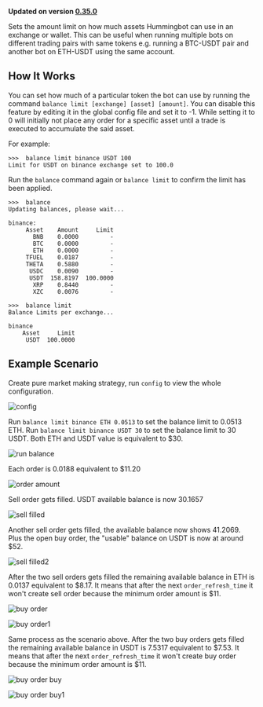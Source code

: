 **Updated on version [0.35.0](/release-notes/0.35.0)**

Sets the amount limit on how much assets Hummingbot can use in an exchange or wallet. This can be useful when running multiple bots on different trading pairs with same tokens e.g. running a BTC-USDT pair and another bot on ETH-USDT using the same account.

## How It Works

You can set how much of a particular token the bot can use by running the command `balance limit [exchange] [asset] [amount]`. You can disable this feature by editing it in the global config file and set it to -1. While setting it to 0 will initially not place any order for a specific asset until a trade is executed to accumulate the said asset.

For example:

```
>>>  balance limit binance USDT 100
Limit for USDT on binance exchange set to 100.0
```

Run the `balance` command again or `balance limit` to confirm the limit has been applied.

```
>>>  balance
Updating balances, please wait...

binance:
     Asset    Amount     Limit
       BNB    0.0000         -
       BTC    0.0000         -
       ETH    0.0000         -
     TFUEL    0.0187         -
     THETA    0.5880         -
      USDC    0.0090         -
      USDT  158.8197  100.0000
       XRP    0.8440         -
       XZC    0.0076         -
```

```
>>>  balance limit
Balance Limits per exchange...

binance
    Asset     Limit
     USDT  100.0000
```

## Example Scenario

Create pure market making strategy, run `config` to view the whole configuration.

![config ](/assets/img/config1.png)

Run `balance limit binance ETH 0.0513` to set the balance limit to 0.0513 ETH. Run `balance limit binance USDT 30` to set the balance limit to 30 USDT. Both ETH and USDT value is equivalent to \$30.

![run balance ](/assets/img/run_balance.png)

Each order is 0.0188 equivalent to \$11.20

![order amount ](/assets/img/order_amount.png)

Sell order gets filled. USDT available balance is now 30.1657

![sell filled ](/assets/img/sell_filled.png)

Another sell order gets filled, the available balance now shows 41.2069. Plus the open buy order, the "usable" balance on USDT is now at around \$52.

![sell filled2 ](/assets/img/sell_filled2.png)

After the two sell orders gets filled the remaining available balance in ETH is 0.0137 equivalent to \$8.17. It means that after the next `order_refresh_time` it won't create sell order because the minimum order amount is \$11.

![buy order ](/assets/img/buy_order.png)

![buy order1 ](/assets/img/buy_order1.png)

Same process as the scenario above. After the two buy orders gets filled the remaining available balance in USDT is 7.5317 equivalent to \$7.53. It means that after the next `order_refresh_time` it won't create buy order because the minimum order amount is \$11.

![buy order buy ](/assets/img/buy_order_buy.png)

![buy order buy1 ](/assets/img/buy_order_buy1.png)
